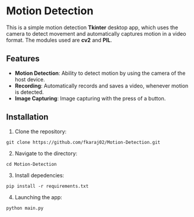 # Motion Detection
This is a simple motion detection **Tkinter** desktop app, which uses the camera to detect movement and automatically captures motion in a video format. The modules used are **cv2** and **PIL**.

## Features
- **Motion Detection**: Ability to detect motion by using the camera of the host device.
- **Recording**: Automatically records and saves a video, whenever motion is detected.
- **Image Capturing**: Image capturing with the press of a button.

## Installation

1. Clone the repository:
```
git clone https://github.com/fkaraj02/Motion-Detection.git
```
2. Navigate to the directory:
```
cd Motion-Detection
```
3. Install depedencies:
```
pip install -r requirements.txt
```
4. Launching the app:
```
python main.py
```
